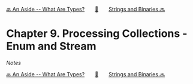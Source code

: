 [🔙 An Aside -- What Are Types?][previous-chapter]&nbsp;&nbsp;&nbsp;&nbsp;&nbsp;&nbsp;&nbsp;[🏡][readme]&nbsp;&nbsp;&nbsp;&nbsp;&nbsp;&nbsp;&nbsp;[Strings and Binaries 🔜][upcoming-chapter]

# Chapter 9. Processing Collections - Enum and Stream

_Notes_

[🔙 An Aside -- What Are Types?][previous-chapter]&nbsp;&nbsp;&nbsp;&nbsp;&nbsp;&nbsp;&nbsp;[🏡][readme]&nbsp;&nbsp;&nbsp;&nbsp;&nbsp;&nbsp;&nbsp;[Strings and Binaries 🔜][upcoming-chapter]

[readme]: README.md
[previous-chapter]: ch08-an-aside-what-are-types.md
[upcoming-chapter]: ch10-strings-and-binaries.md